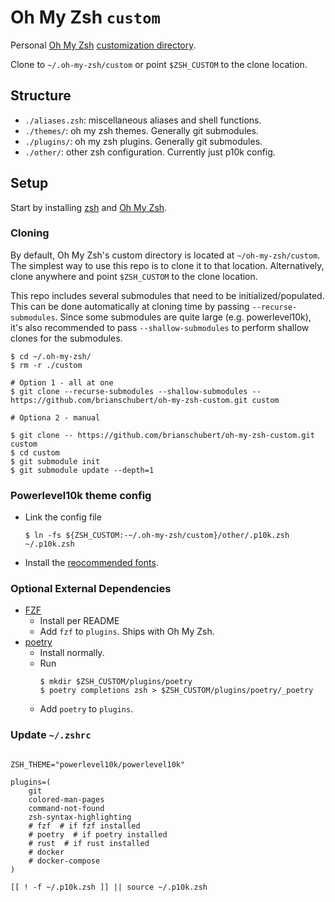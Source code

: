 # Oh My Zsh `custom`

Personal [Oh My Zsh](https://github.com/ohmyzsh/ohmyzsh) [customization directory](https://github.com/ohmyzsh/ohmyzsh/wiki/Customization).

Clone to `~/.oh-my-zsh/custom` or point `$ZSH_CUSTOM` to the clone location.

## Structure

* `./aliases.zsh`: miscellaneous aliases and shell functions.
* `./themes/`: oh my zsh themes. Generally git submodules.
* `./plugins/`: oh my zsh plugins. Generally git submodules.
* `./other/`: other zsh configuration. Currently just p10k config.

## Setup

Start by installing [zsh](https://github.com/ohmyzsh/ohmyzsh/wiki/Installing-ZSH) and [Oh My Zsh](https://ohmyz.sh/#install).

### Cloning

By default, Oh My Zsh's custom directory is located at `~/oh-my-zsh/custom`. The simplest way to use this repo is to clone it to that location. Alternatively, clone anywhere and point `$ZSH_CUSTOM` to the clone location.

This repo includes several submodules that need to be initialized/populated. This can be done automatically at cloning time by passing `--recurse-submodules`. Since some submodules are quite large (e.g. powerlevel10k), it's also recommended to pass `--shallow-submodules` to perform shallow clones for the submodules.

```shell
$ cd ~/.oh-my-zsh/
$ rm -r ./custom

# Option 1 - all at one
$ git clone --recurse-submodules --shallow-submodules -- https://github.com/brianschubert/oh-my-zsh-custom.git custom

# Optiona 2 - manual

$ git clone -- https://github.com/brianschubert/oh-my-zsh-custom.git custom
$ cd custom
$ git submodule init
$ git submodule update --depth=1
```

### Powerlevel10k theme config
* Link the config file
  ```shell
  $ ln -fs ${ZSH_CUSTOM:-~/.oh-my-zsh/custom}/other/.p10k.zsh ~/.p10k.zsh
  ```
* Install the [reocommended fonts](https://github.com/romkatv/powerlevel10k#manual-font-installation).

### Optional External Dependencies
* [FZF](https://github.com/junegunn/fzf)
    * Install per README
    * Add `fzf` to `plugins`. Ships with Oh My Zsh.
* [poetry](https://python-poetry.org/)
    * Install normally.
    * Run
      ```shell
      $ mkdir $ZSH_CUSTOM/plugins/poetry
      $ poetry completions zsh > $ZSH_CUSTOM/plugins/poetry/_poetry
      ```
    * Add `poetry` to `plugins`.


### Update `~/.zshrc`
```shell

ZSH_THEME="powerlevel10k/powerlevel10k"

plugins=(
    git
    colored-man-pages
    command-not-found
    zsh-syntax-highlighting
    # fzf  # if fzf installed
    # poetry  # if poetry installed
    # rust  # if rust installed
    # docker
    # docker-compose
)

[[ ! -f ~/.p10k.zsh ]] || source ~/.p10k.zsh
```

